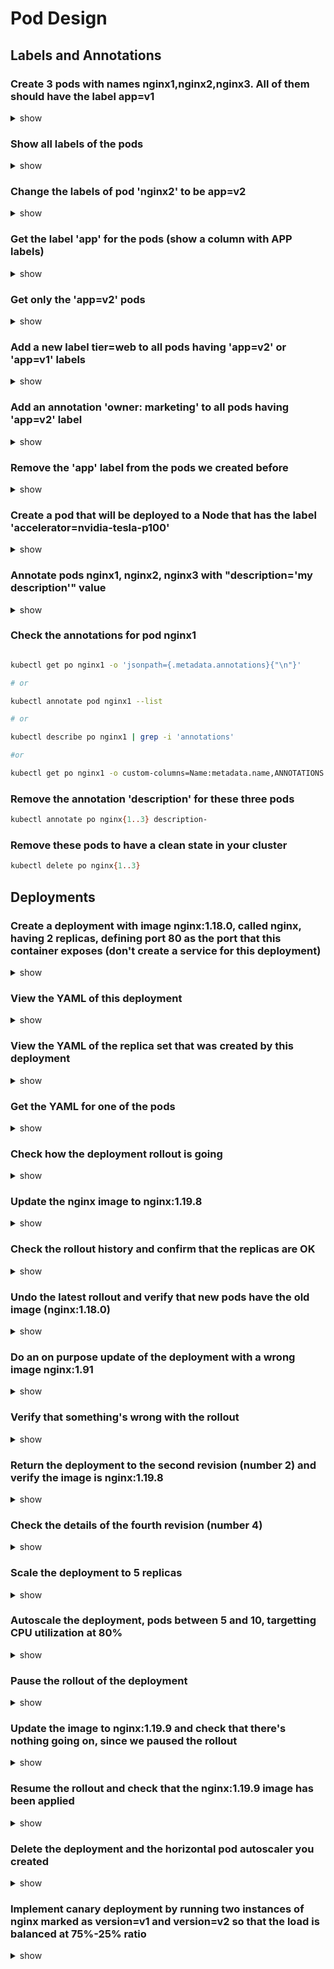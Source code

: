 # Pod Design

## Labels and Annotations

### Create 3 pods with names nginx1,nginx2,nginx3. All of them should have the label app=v1

<details> <summary> show </summary>

```bash
kubectl run nginx1 --image=nginx --restart=Never --labels=app=v1

kubectl run nginx2 --image=nginx --restart=Never --labels=app=v1

kubectl run nginx3 --image=nginx --restart=Never --labels=app=v1


# or,
for i in `seq 1 3` ; do kubectl run nginx$i --image=nginx --restart=Never -l app=v1 ; done
```

</details>

### Show all labels of the pods

<details> <summary> show </summary>

```bash
kubectl get po --show-labels
```

```bash
NAME     READY   STATUS    RESTARTS   AGE     LABELS
nginx1   1/1     Running   0          3m26s   app=v1
nginx2   1/1     Running   0          3m21s   app=v1
nginx3   1/1     Running   0          3m17s   app=v1
```

</details>

### Change the labels of pod 'nginx2' to be app=v2

<details> <summary> show </summary>

```bash
kubectl label po nginx2 app=v2 --overwrite
```

```bash
kubectl get po --show-labels

NAME     READY   STATUS    RESTARTS   AGE     LABELS
nginx1   1/1     Running   0          5m59s   app=v1
nginx2   1/1     Running   0          5m54s   app=v2
nginx3   1/1     Running   0          5m50s   app=v1
```

</details>

### Get the label 'app' for the pods (show a column with APP labels)

<details> <summary> show </summary>

```bash
kubectl get po -L app

or 

kubectl get po --label-columns=app

or

kubectl get po --label-columns app
```

</details>

### Get only the 'app=v2' pods

<details> <summary> show </summary>

```bash
kubectl get po -l app=v2

or

kubectl get po -l 'app in (v2)'

or

kubectl get po --selector=app=v2
```

</details>

### Add a new label tier=web to all pods having 'app=v2' or 'app=v1' labels

<details> <summary> show </summary>

```bash
kubectl label po -l "app in(v1,v2)" tier=web
```

```bash
kubectl get po --show-labels 

NAME     READY   STATUS    RESTARTS   AGE   LABELS
nginx1   1/1     Running   0          14m   app=v1,tier=web
nginx2   1/1     Running   0          13m   app=v2,tier=web
nginx3   1/1     Running   0          13m   app=v1,tier=web
```

</details>

### Add an annotation 'owner: marketing' to all pods having 'app=v2' label

<details> <summary> show </summary>

```bash
kubectl annotate po -l app=v2 owner=marketing
```

```bash
kubectl get po -l app=v2

NAME     READY   STATUS    RESTARTS   AGE
nginx2   1/1     Running   0          17m
```

```bash
Name:             nginx2
Namespace:        default
Priority:         0
Service Account:  default
Node:             minikube/192.168.49.2
Start Time:       Sat, 25 Mar 2023 09:45:55 +0530
Labels:           app=v2
                  tier=web
Annotations:      owner: marketing
Status:           Running
IP:               172.17.0.4
IPs:
  IP:  172.17.0.4
Containers:
  nginx2:
    Container ID:   docker://df2f191b8d0c5a1dc386c8d3eb8d9ce61907a4f588f4612dd462fd2799562c2d
    Image:          nginx
    Image ID:       docker-pullable://nginx@sha256:f4e3b6489888647ce1834b601c6c06b9f8c03dee6e097e13ed3e28c01ea3ac8c
    Port:           <none>
    Host Port:      <none>
    State:          Running
      Started:      Sat, 25 Mar 2023 09:46:00 +0530
    Ready:          True
    Restart Count:  0
    Environment:    <none>
    Mounts:
      /var/run/secrets/kubernetes.io/serviceaccount from kube-api-access-tzzx7 (ro)
Conditions:
  Type              Status
  Initialized       True 
  Ready             True 
  ContainersReady   True 
  PodScheduled      True 
Volumes:
  kube-api-access-tzzx7:
    Type:                    Projected (a volume that contains injected data from multiple sources)
    TokenExpirationSeconds:  3607
    ConfigMapName:           kube-root-ca.crt
    ConfigMapOptional:       <nil>
    DownwardAPI:             true
QoS Class:                   BestEffort
Node-Selectors:              <none>
Tolerations:                 node.kubernetes.io/not-ready:NoExecute op=Exists for 300s
                             node.kubernetes.io/unreachable:NoExecute op=Exists for 300s
Events:
  Type    Reason     Age   From               Message
  ----    ------     ----  ----               -------
  Normal  Scheduled  17m   default-scheduler  Successfully assigned default/nginx2 to minikube
  Normal  Pulling    17m   kubelet            Pulling image "nginx"
  Normal  Pulled     17m   kubelet            Successfully pulled image "nginx" in 4.308765496s
  Normal  Created    17m   kubelet            Created container nginx2
  Normal  Started    17m   kubelet            Started container nginx2
```

</details>

### Remove the 'app' label from the pods we created before

<details> <summary> show </summary>

```bash
kubectl label po nginx1 nginx2 nginx3 app-
# or
kubectl label po nginx{1..3} app-
# or
kubectl label po -l app app-
```

</details>


### Create a pod that will be deployed to a Node that has the label 'accelerator=nvidia-tesla-p100'

<details> <summary> show </summary>

Before new node selector add
```bash
kubectl get nodes --show-labels

NAME       STATUS   ROLES           AGE   VERSION   LABELS
minikube   Ready    control-plane   34m   v1.24.3   beta.kubernetes.io/arch=amd64,beta.kubernetes.io/os=linux,kubernetes.io/arch=amd64,kubernetes.io/hostname=minikube,kubernetes.io/os=linux,minikube.k8s.io/commit=62e108c3dfdec8029a890ad6d8ef96b6461426dc,minikube.k8s.io/name=minikube,minikube.k8s.io/primary=true,minikube.k8s.io/updated_at=2023_03_25T09_35_59_0700,minikube.k8s.io/version=v1.26.1,node-role.kubernetes.io/control-plane=,node.kubernetes.io/exclude-from-external-load-balancers=
```

New node selctor add
```bash
kubectl label nodes minikube accelerator=nvidia-tesla-p100
```

After new node selector add
```bash
kubectl get nodes --show-labels

NAME       STATUS   ROLES           AGE   VERSION   LABELS
minikube   Ready    control-plane   35m   v1.24.3   accelerator=nvidia-tesla-p100,beta.kubernetes.io/arch=amd64,beta.kubernetes.io/os=linux,kubernetes.io/arch=amd64,kubernetes.io/hostname=minikube,kubernetes.io/os=linux,minikube.k8s.io/commit=62e108c3dfdec8029a890ad6d8ef96b6461426dc,minikube.k8s.io/name=minikube,minikube.k8s.io/primary=true,minikube.k8s.io/updated_at=2023_03_25T09_35_59_0700,minikube.k8s.io/version=v1.26.1,node-role.kubernetes.io/control-plane=,node.kubernetes.io/exclude-from-external-load-balancers=
```

create new pod
```bash
kubectl run nginx4 --image=nginx --restart=Never --dry-run=client -o yaml > node-selector.yaml
```

Update pod to schedule pod in specific node
```bash
apiVersion: v1
kind: Pod
metadata:
  creationTimestamp: null
  labels:
    run: nginx4
  name: nginx4
spec:
  containers:
  - image: nginx
    name: nginx4
    resources: {}
  dnsPolicy: ClusterFirst
  restartPolicy: Never
  
  nodeSelector:
    accelerator: nvidia-tesla-p100
status: {}
```

or using node affinity
```bash
apiVersion: v1
kind: Pod
metadata:
  name: affinity-pod
spec:
  affinity:
    nodeAffinity:
      requiredDuringSchedulingIgnoredDuringExecution:
        nodeSelectorTerms:
        - matchExpressions:
          - key: accelerator
            operator: In
            values:
            - nvidia-tesla-p100
  containers:
  - image: nginx
    name: nginx4
    resources: {}
  dnsPolicy: ClusterFirst
  restartPolicy: Never
```

</details>

### Annotate pods nginx1, nginx2, nginx3 with "description='my description'" value

<details> <summary> show </summary>

```bash
kubectl annotate po nginx1 nginx2 nginx3 description='my description'

#or

kubectl annotate po nginx{1..3} description='my description'
```

</details>

### Check the annotations for pod nginx1

```bash

kubectl get po nginx1 -o 'jsonpath={.metadata.annotations}{"\n"}'

# or

kubectl annotate pod nginx1 --list

# or

kubectl describe po nginx1 | grep -i 'annotations'

#or

kubectl get po nginx1 -o custom-columns=Name:metadata.name,ANNOTATIONS:metadata.annotations
```

### Remove the annotation 'description' for these three pods

``` bash
kubectl annotate po nginx{1..3} description-
```

### Remove these pods to have a clean state in your cluster

```bash
kubectl delete po nginx{1..3}
```

## Deployments

### Create a deployment with image nginx:1.18.0, called nginx, having 2 replicas, defining port 80 as the port that this container exposes (don't create a service for this deployment)

<details> <summary> show </summary>

```bash
kubectl create deployment nginx --image=nginx:1.18.0 --dry-run=client -o yaml > nginx-deploy.yaml
```

update deployment to change replicas from 1 to 2 and add a ports: -containerPort: 80 to spec section of the container
```bash
apiVersion: apps/v1
kind: Deployment
metadata:
  creationTimestamp: null
  labels:
    app: nginx
  name: nginx
spec:
  replicas: 2
  selector:
    matchLabels:
      app: nginx
  strategy: {}
  template:
    metadata:
      creationTimestamp: null
      labels:
        app: nginx
    spec:
      containers:
      - image: nginx:1.18.0
        name: nginx
        ports:
	  - containerPort: 80
        resources: {}
status: {}
```

apply the deployment
```bash
kubectl apply -f deploy.yaml
```

or 

```bash
kubectl create deployment nginx  --image=nginx:1.18.0  --dry-run=client -o yaml | sed 's/replicas: 1/replicas: 2/g'  | sed 's/image: nginx:1.18.0/image: nginx:1.18.0\n        ports:\n        - containerPort: 80/g' | kubectl apply -f -
```

or 

```bash
kubectl create deploy nginx --image=nginx:1.18.0 --replicas=2 --port=80
```
</details>

### View the YAML of this deployment

<details> <summary> show </summary>

```bash
kubectl get deploy nginx -o yaml
```

</details>

### View the YAML of the replica set that was created by this deployment

<details> <summary> show </summary> 

```bash
kubectl describe deploy nginx # you'll see the name of the replica set on the Events section and in the 'NewReplicaSet' property

# OR you can find rs directly by:

kubectl get rs -l run=nginx # if you created deployment by 'run' command
kubectl get rs -l app=nginx # if you created deployment by 'create' command

# you could also just do kubectl get rs

kubectl get rs nginx-7bf7478b77 -o yaml
```

</details>

### Get the YAML for one of the pods

<details> <summary> show </summary> 

```bash
kubectl get po -l run=nginx # if you created deployment by 'run' command
kubectl get po -l app=nginx # if you created deployment by 'create' command
```

```bash
kubectl get po nginx-6dc6fccf5-5mk86 -o yaml
```

</details>

### Check how the deployment rollout is going

<details> <summary> show </summary> 

```bash
kubectl rollout status deploy nginx
```

</details>


### Update the nginx image to nginx:1.19.8

<details> <summary> show </summary> 

```bash
kubectl set image deploy nginx nginx=nginx:1.19.8
```

</details>

### Check the rollout history and confirm that the replicas are OK

<details> <summary> show </summary> 

```bash
kubectl rollout history deploy nginx
```

</details>

### Undo the latest rollout and verify that new pods have the old image (nginx:1.18.0)

<details> <summary> show </summary> 

```bash
kubectl rollout undo deploy nginx

kubectl get po -l run=nginx # if you created deployment by 'run' command
kubectl get po -l app=nginx # if you created deployment by 'create' command

kubectl describe po nginx-6dc6fccf5-6v4qx
```

</details>

### Do an on purpose update of the deployment with a wrong image nginx:1.91

<details> <summary> show </summary> 

```bash
kubectl set image deploy nginx nginx=nginx:1.91
```

</details>

### Verify that something's wrong with the rollout

<details> <summary> show </summary> 

```bash
kubectl rollout status deploy nginx
```

</details>

### Return the deployment to the second revision (number 2) and verify the image is nginx:1.19.8

<details> <summary> show </summary> 

```bash
kubectl rollout undo deploy nginx --to-revision=2
```

</details>

### Check the details of the fourth revision (number 4)

<details> <summary> show </summary> 

kubectl rollout history deployment nginx --revision=4

</details>

### Scale the deployment to 5 replicas

<details> <summary> show </summary> 

kubectl scale deploy nginx --replicas=5

</details>

### Autoscale the deployment, pods between 5 and 10, targetting CPU utilization at 80%

<details> <summary> show </summary> 

```bash
kubectl autoscale deployment nginx --min=5 --max=10 --cpu-percent=80
kubectl get hpa nginx
```

</details>

### Pause the rollout of the deployment

<details> <summary> show </summary> 

```bash
kubectl rollout pause deploy ngnix
```

</details>

### Update the image to nginx:1.19.9 and check that there's nothing going on, since we paused the rollout

<details> <summary> show </summary> 

```bash
kubectl set image deploy nginx nginx=nginx:1.19.9

kubectl rollout history deploy nginx
```

</details>

### Resume the rollout and check that the nginx:1.19.9 image has been applied

<details> <summary> show </summary> 

```bash
kubectl rollout pause deploy ngnix

kubectl get rs
kubectl rollout history deploy nginx
kubectl rollout history deploy nginx --revision=6 
```

</details>

### Delete the deployment and the horizontal pod autoscaler you created

<details> <summary> show </summary> 

```bash
kubectl delete deployments nginx
kubectl delete hpa nginx
```

</details>

### Implement canary deployment by running two instances of nginx marked as version=v1 and version=v2 so that the load is balanced at 75%-25% ratio

<details> <summary> show </summary> 

Deploy 3 replicas of v1:
```bash
apiVersion: apps/v1
kind: Deployment
metadata:
  name: my-app-v1
  labels:
    app: my-app
spec:
  replicas: 3
  selector:
    matchLabels:
      app: my-app
      version: v1
  template:
    metadata:
      labels:
        app: my-app
        version: v1
    spec:
      containers:
      - name: nginx
        image: nginx
        ports:
        - containerPort: 80
        volumeMounts:
        - name: workdir
          mountPath: /usr/share/nginx/html
      initContainers:
      - name: install
        image: busybox:1.28
        command:
        - /bin/sh
        - -c
        - "echo version-1 > /work-dir/index.html"
        volumeMounts:
        - name: workdir
          mountPath: "/work-dir"
      volumes:
      - name: workdir
        emptyDir: {}
```

Create the service:
```bash
apiVersion: v1
kind: Service
metadata:
  name: my-app-svc
  labels:
    app: my-app
spec:
  type: ClusterIP
  ports:
  - name: http
    port: 80
    targetPort: 80
  selector:
    app: my-app
```


Test if the deployment was successful from within a Pod:
```bash
kubectl run -it --rm --restart=Never busybox --image=gcr.io/google-containers/busybox --command -- wget -qO- my-app-svc
```

Deploy 1 replica of v2:
```bash
apiVersion: apps/v1
kind: Deployment
metadata:
  name: my-app-v2
  labels:
    app: my-app
spec:
  replicas: 1
  selector:
    matchLabels:
      app: my-app
      version: v2
  template:
    metadata:
      labels:
        app: my-app
        version: v2
    spec:
      containers:
      - name: nginx
        image: nginx
        ports:
        - containerPort: 80
        volumeMounts:
        - name: workdir
          mountPath: /usr/share/nginx/html
      initContainers:
      - name: install
        image: busybox:1.28
        command:
        - /bin/sh
        - -c
        - "echo version-2 > /work-dir/index.html"
        volumeMounts:
        - name: workdir
          mountPath: "/work-dir"
      volumes:
      - name: workdir
        emptyDir: {}
```

Make calls and check load distribution:
```bash
kubectl run -it --rm --restart=Never busybox --image=gcr.io/google-containers/busybox -- /bin/sh -c 'while sleep 1; do wget -qO- my-app-svc; done'
```

If the v2 is stable, scale it up to 4 replicas and shoutdown the v1:
```bash
kubectl scale --replicas=4 deploy my-app-v2
kubectl delete deploy my-app-v1

while sleep 0.1; do curl $(kubectl get svc my-app-svc -o jsonpath="{.spec.clusterIP}"); done
```

</details>